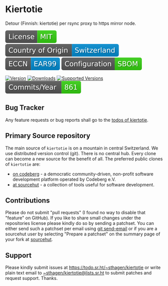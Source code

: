 # Kiertotie

Detour (Finnish: kiertotie) per rsync proxy to https mirror node.

[![license](badges/license-spdx-mit.svg)](https://git.sr.ht/~sthagen/kiertotie/tree/default/item/LICENSE)
[![Country of Origin](badges/country-of-origin-name-switzerland-neutral.svg)](https://git.sr.ht/~sthagen/kiertotie/tree/default/item/COUNTRY-OF-ORIGIN)
[![Export Classification Control Number (ECCN)](badges/export-control-classification-number_eccn-ear99-neutral.svg)](https://git.sr.ht/~sthagen/kiertotie/tree/default/item/EXPORT-CONTROL-CLASSIFICATION-NUMBER)
[![Configuration](badges/configuration-sbom.svg)](third-party/index.html)

[![Version](https://img.shields.io/pypi/v/kiertotie.svg?style=flat)](https://pypi.python.org/pypi/kiertotie/)
[![Downloads](https://static.pepy.tech/badge/kiertotie/month)](https://pepy.tech/project/kiertotie)
[![Supported Versions](https://img.shields.io/pypi/pyversions/kiertotie.svg?style=flat)](https://pypi.python.org/pypi/kiertotie/)
[![Maintenance Status](docs/badges/commits-per-year.svg)](https://git.sr.ht/~sthagen/kiertotie/log)

## Bug Tracker

Any feature requests or bug reports shall go to the [todos of kiertotie](https://todo.sr.ht/~sthagen/kiertotie).

## Primary Source repository

The main source of `kiertotie` is on a mountain in central Switzerland.
We use distributed version control (git).
There is no central hub.
Every clone can become a new source for the benefit of all.
The preferred public clones of `kiertotie` are:

* [on codeberg](https://codeberg.org/sthagen/kiertotie) - a democratic community-driven, non-profit software development platform operated by Codeberg e.V.
* [at sourcehut](https://git.sr.ht/~sthagen/kiertotie) - a collection of tools useful for software development.

## Contributions

Please do not submit "pull requests" (I found no way to disable that "feature" on GitHub).
If you like to share small changes under the repositories license please kindly do so by sending a patchset.
You can either send such a patchset per email using [git send-email](https://git-send-email.io) or 
if you are a sourcehut user by selecting "Prepare a patchset" on the summary page of your fork at [sourcehut](https://git.sr.ht/).

## Support

Please kindly submit issues at <https://todo.sr.ht/~sthagen/kiertotie> or write plain text email to <~sthagen/kiertotie@lists.sr.ht> to submit patches and request support. Thanks.
